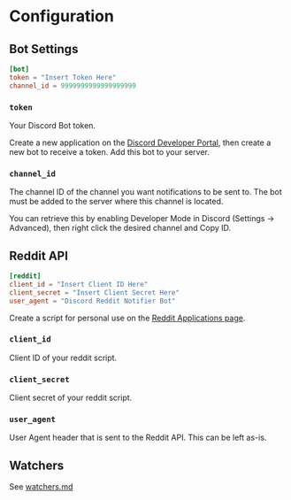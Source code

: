 # Configuration
## Bot Settings
```toml
[bot]
token = "Insert Token Here"
channel_id = 9999999999999999999
```
### `token`
Your Discord Bot token.

Create a new application on the [Discord Developer Portal](https://discord.com/developers/applications/), then create a new bot to receive a token. Add this bot to your server.

### `channel_id`
The channel ID of the channel you want notifications to be sent to. The bot must be added to the server where this channel is located.

You can retrieve this by enabling Developer Mode in Discord (Settings -> Advanced), then right click the desired channel and Copy ID.

## Reddit API
```toml
[reddit]
client_id = "Insert Client ID Here"
client_secret = "Insert Client Secret Here"
user_agent = "Discord Reddit Notifier Bot"
```

Create a script for personal use on the [Reddit Applications page](https://www.reddit.com/prefs/apps).

### `client_id`
Client ID of your reddit script.

### `client_secret`
Client secret of your reddit script.

### `user_agent`
User Agent header that is sent to the Reddit API. This can be left as-is.

## Watchers
See [watchers.md](watchers.md)